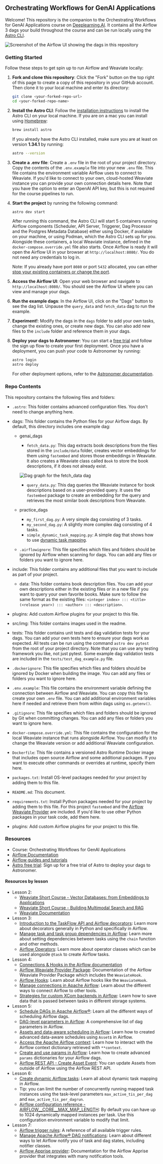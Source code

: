 ## Orchestrating Workflows for GenAI Applications

Welcome! This repository is the companion to the Orchestrating Workflows for GenAI Applications course on [Deeplearning.AI](https://www.deeplearning.ai/). It contains all the Airflow 3 dags your build throughout the course and can be run locally using the [Astro CLI](https://www.astronomer.io/docs/astro/cli/install-cli).

![Screenshot of the Airflow UI showing the dags in this repository](src/img/airflow_ui_screenshot.png)

### Getting Started

Follow these steps to get spin up to run Airflow and Weaviate locally:

1. **Fork and clone this repository**: Click the "Fork" button on the top right of this page to create a copy of this repository in your GitHub account. Then clone it to your local machine and enter its directory:

    ```bash
    git clone <your-forked-repo-url>
    cd <your-forked-repo-name>
    ``` 

2. **Install the Astro CLI**: Follow the [installation instructions](https://www.astronomer.io/docs/astro/cli/install-cli/) to install the Astro CLI on your local machine. If you are on a mac you can install using [Homebrew](https://brew.sh/):

    ```bash
    brew install astro
    ```

    If you already have the Astro CLI installed, make sure you are at least on version **1.34.1** by running:

    ```bash
    astro --version
    ```

3. **Create a .env file**: Create a `.env` file in the root of your project directory. Copy the contents of the `.env.example` file into your new `.env` file. This file contains the environment variable Airflow uses to connect to Weaviate. If you'd like to connect to your own, cloud-hosted Weaviate instance you can provide your own connection details here. Note that you have the option to enter an OpenAI API key, but this is not required for the course pipelines to run.

4. **Start the project** by running the following command:

    ```bash
    astro dev start
    ```

    After running this command, the Astro CLI will start 5 containers running Airflow components (Scheduler, API Server, Triggerer, Dag Processor and the Postgres Metadata Database) either using Docker, if available on your machine, or using Podman, which the Astro CLI sets up for you. Alongside these containers, a local Weaviate instance, defined in the `docker-compose.override.yml` file also starts. Once Airflow is ready it will open the Airflow UI in your browser at `http://localhost:8080/`. You do not need any credentials to log in.

    Note: If you already have port `8080` or port `5432` allocated, you can either [stop your existing containers or change the port](https://www.astronomer.io/docs/astro/cli/troubleshoot-locally#ports-are-not-available-for-my-local-airflow-webserver).

5. **Access the Airflow UI**: Open your web browser and navigate to `http://localhost:8080/`. You should see the Airflow UI where you can view and manage your dags.
6. **Run the example dags**: In the Airflow UI, click on the "Dags" button to see the dag list. Unpause the `query_data` and `fetch_data` dag to run the example.
7. **Experiment!**: Modify the dags in the `dags` folder to add your own tasks, change the existing ones, or create new dags. You can also add new files to the `include` folder and reference them in your dags.
8. **Deploy your dags to Astronomer**: You can start a [free trial](https://www.astronomer.io/lp/signup/?utm_source=deeplearning-ai&utm_medium=content&utm_campaign=genai-course-6-25) and follow the sign up flow to create your first deployment. Once you have a deployment, you can push your code to Astronomer by running:

    ```bash
    astro login
    astro deploy
    ```

    For other deployment options, refer to the [Astronomer documentation](https://www.astronomer.io/docs/astro/deploy-code/).

### Repo Contents

This repository contains the following files and folders:

- `.astro`: This folder contains advanced configuration files. You don't need to change anything here.
- dags: This folder contains the Python files for your Airflow dags. By default, this directory includes one example dag:
    - genai_dags
        - `fetch_data.py`: This dag extracts book descriptions from the files stored in the `include/data` folder, creates vector embeddings for them using `fastembed` and stores those embeddings in Weaviate. It also creates a Weaviate class called `Book` to store the book descriptions, if it does not already exist.

        ![Dag graph for the fetch_data dag](src/img/fetch_data_dag_graph.png)

        - `query_data.py`: This dag queries the Weaviate instance for book descriptions based on a user-provided query. It uses the `fastembed` package to create an embedding for the query and retrieves the most similar book descriptions from Weaviate.

    - practice_dags
        - `my_first_dag.py`: A very simple dag consisting of 3 tasks.
        - `my_second_dag.py`: A slightly more complex dag consisting of 4 tasks.
        - `simple_dynamic_task_mapping.py`: A simple dag that shows how to use [dynamic task mapping](https://www.astronomer.io/docs/learn/dynamic-tasks/).

    - `.airflowignore`: This file specifies which files and folders should be ignored by Airflow when scanning for dags. You can add any files or folders you want to ignore here.
    
- include: This folder contains any additional files that you want to include as part of your project.
     - data: This folder contains book description files. You can add your own descriptions either in the existing files or in a new file if you want to query your own favorite books. Make sure to follow the same format as the existing files: `<integer index> ::: <title> (<release year>) ::: <author> ::: <description>`.

- plugins: Add custom Airflow plugins for your project to this file.
- src/img: This folder contains images used in the readme.
- tests: This folder contains unit tests and dag validation tests for your dags. You can add your own tests here to ensure your dags work as expected. All tests can be run using the command `astro dev pytest` from the root of your project directory. Note that you can use any testing framework you like, not just pytest. Some example dag validation tests are included in the `tests/test_dag_example.py` file.

- `.dockerignore`: This file specifies which files and folders should be ignored by Docker when building the image. You can add any files or folders you want to ignore here.
- `.env.example`: This file contains the environment variable defining the connection between Airflow and Weaviate. You can copy this file to create your own `.env` file. You can add additional environment variables here if needed and retrieve them from within dags using `os.getenv()`.
- `.gitignore`: This file specifies which files and folders should be ignored by Git when committing changes. You can add any files or folders you want to ignore here.
- `docker-compose.override.yml`: This file contains the configuration for the local Weaviate instance that runs alongside Airflow. You can modify it to change the Weaviate version or add additional Weaviate configuration.
- `Dockerfile`: This file contains a versioned Astro Runtime Docker image that includes open source Airflow and some additional packages. If you want to execute other commands or overrides at runtime, specify them here.

- `packages.txt`: Install OS-level packages needed for your project by adding them to this file. 
- `README.md`: This document.
- `requirements.txt`: Install Python packages needed for your project by adding them to this file. For this project `fastembed` and the [Airflow Weaviate Provider](https://airflow.apache.org/docs/apache-airflow-providers-weaviate/stable/index.html) are included. If you'd like to use other Python packages in your task code, add them here.
- plugins: Add custom Airflow plugins for your project to this file.

### Resources

- Course: Orchestrating Workflows for GenAI Applications
- [Airflow Documentation](https://airflow.apache.org/docs/apache-airflow/stable/index.html)
- [Airflow guides and tutorials](https://www.astronomer.io/docs/learn/)
- [Astro free trial](https://www.astronomer.io/lp/signup/?utm_source=deeplearning-ai&utm_medium=content&utm_campaign=genai-course-6-25): Sign up for a free trial of Astro to deploy your dags to Astronomer.

#### Resources by lesson

- Lesson 2:
    - [Weaviate Short Course - Vector Databases: from Embeddings to Applications](https://www.deeplearning.ai/short-courses/vector-databases-embeddings-applications/)
    - [Weaviate Short Course - Building Multimodal Search and RAG](https://www.deeplearning.ai/short-courses/building-multimodal-search-and-rag/)
    - [Weaviate Documentation](https://weaviate.io/developers/weaviate)
- Lesson 3:
    - [Introduction to the TaskFlow API and Airflow decorators](https://www.astronomer.io/docs/learn/airflow-decorators/): Learn more about decorators generally in Python and specifically in Airflow.
    - [Manage task and task group dependencies in Airflow](https://www.astronomer.io/docs/learn/managing-dependencies/): Learn more about setting dependencies between tasks using the `chain` function and other methods.
    - [Airflow Operators](https://www.astronomer.io/docs/learn/what-is-an-operator): Learn more about operator classes which can be used alongside `@task` to create Airflow tasks.
- Lesson 4:
    - [Connections & Hooks in the Airflow documentation](https://airflow.apache.org/docs/apache-airflow/stable/authoring-and-scheduling/connections.html)
    - [Airflow Weaviate Provider Package](https://airflow.apache.org/docs/apache-airflow-providers-weaviate/stable/index.html): Documentation of the Airflow Weaviate Provider Package which includes the `WeaviateHook`.
    - [Airflow Hooks](https://www.astronomer.io/docs/learn/what-is-a-hook/): Learn about Airflow hooks like the `WeaviateHook`.
    - [Manage connections in Apache Airflow](https://www.astronomer.io/docs/learn/connections): Learn about the different ways to connect Airflow to other tools.
    - [Strategies for custom XCom backends in Airflow](https://www.astronomer.io/docs/learn/custom-xcom-backend-strategies/): Learn how to save data that is passed between tasks in different storage systems.
- Lesson 5:
    - [Schedule DAGs in Apache Airflow®](https://www.astronomer.io/docs/learn/scheduling-in-airflow/): Learn all the different ways of scheduling Airflow dags.
    - [DAG-level parameters in Airflow](https://www.astronomer.io/docs/learn/airflow-dag-parameters/): A comprehensive list of dag parameters in Airflow.
    - [Assets and data-aware scheduling in Airflow](https://www.astronomer.io/docs/learn/airflow-datasets/): Learn how to created advanced data-aware schedules using `Asset`s in Airflow.
    - [Access the Apache Airflow context](https://www.astronomer.io/docs/learn/airflow-context/): Learn how to interact with the Airflow context dictionary retrieved with `**context`.
    - [Create and use params in Airflow](https://www.astronomer.io/docs/learn/airflow-params/): Learn how to create advanced `params` dictionaries for your Airflow dags.
    - [Airflow REST API - Create Asset Event](https://airflow.apache.org/docs/apache-airflow/stable/stable-rest-api-ref.html#operation/create_asset_event): You can update Assets from outside of Airflow using the Airflow REST API.
- Lesson 6:
    - [Create dynamic Airflow tasks](https://www.astronomer.io/docs/learn/dynamic-tasks/): Learn all about dynamic task mapping in Airflow.
    - Tip: you can limit the number of concurrently running mapped task instances using the task-level parameters `max_active_tis_per_dag` and `max_active_tis_per_dagrun`.
    - [Airflow configuration reference - AIRFLOW__CORE__MAX_MAP_LENGTH](https://airflow.apache.org/docs/apache-airflow/stable/configurations-ref.html#max-map-length): By default you can have up to 1024 dynamically mapped instances per task. Use this configuration environment variable to modify that limit.
- Lesson 7:
    - [Airflow trigger rules](https://www.astronomer.io/docs/learn/airflow-trigger-rules/): A reference of all available trigger rules.
    - [Manage Apache Airflow® DAG notifications](https://www.astronomer.io/docs/learn/error-notifications-in-airflow/): Learn about different ways to let Airflow notify you of task and dag states, including notifier classes.
    - [Airflow Apprise provider](https://airflow.apache.org/docs/apache-airflow-providers-apprise/stable/index.html): Documentation for the Airflow Apprise provider that integrates with many notification tools.